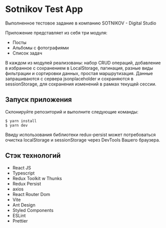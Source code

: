 # Sotnikov Test App

Выполненное тестовое задание в компанию SOTNIKOV - Digital Studio

Приложение представляет из себя три модуля:

- Посты
- Альбомы с фотографиями
- Список задач

В каждом из модулей реализованы: набор CRUD операций, добавление в избранное с сохранением в LocalStorage, пагинация,
разные виды фильтрации и сортировки данных, простая маршрутизация.
Данные запрашиваются с сервера jsonplaceholder и сохраняются в sessionStorage,
для сохранения изменений в рамках текущей сессии.

## Запуск приложения

Склонируйте репозиторий и выполните следующие команды:

```
$ yarn install
$ yarn dev
```

Ввиду использования библиотеки redux-persist может потребоваться очистка localStorage и sessionStorage через DevTools
Вашего браузера.

## Стэк технологий

- React JS
- Typescript
- Redux Toolkit w Thunks
- Redux Persist
- axios
- React Router Dom
- Vite
- Ant Design
- Styled Components
- ESLint
- Prettier
